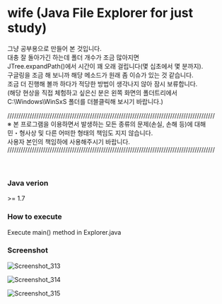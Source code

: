 # wife (Java File Explorer for just study)

그냥 공부용으로 만들어 본 것입니다.\
대충 잘 돌아가긴 하는데 폴더 개수가 조금 많아지면\
JTree.expandPath()에서 시간이 꽤 오래 걸립니다(몇 십초에서 몇 분까지).\
구글링을 조금 해 보니까 해당 메소드가 원래 좀 이슈가 있는 것 같습니다.\
조금 더 진행해 볼까 하다가 적당한 방법이 생각나지 않아 잠시 보류합니다.\
(해당 현상을 직접 체험하고 싶은신 분은 왼쪽 화면의 폴더트리에서\
 C:\Windows\WinSxS 폴더를 더블클릭해 보시기 바랍니다.)


///////////////////////////////////////////////////////////////////////////////////////////// \
※ 본 프로그램을 이용하면서 발생하는 모든 종류의 문제(손실, 손해 등)에 대해\
   민・형사상 및 다른 어떠한 형태의 책임도 지지 않습니다. \
   사용자 본인의 책임하에 사용해주시기 바랍니다. \
///////////////////////////////////////////////////////////////////////////////////////////// \
<br/>
<br/>
### Java verion
\>= 1.7

### How to execute
Execute main() method in Explorer.java


### Screenshot
![Screenshot_313](https://user-images.githubusercontent.com/62123104/225788685-9082c184-6df5-4193-a103-873e5ef58eda.png)

![Screenshot_314](https://user-images.githubusercontent.com/62123104/225788702-766db97b-3901-47c3-8430-dc6458843f1c.png)

![Screenshot_315](https://user-images.githubusercontent.com/62123104/225788710-92df163a-9906-4a03-bbc7-c02a3af44c2b.png)
